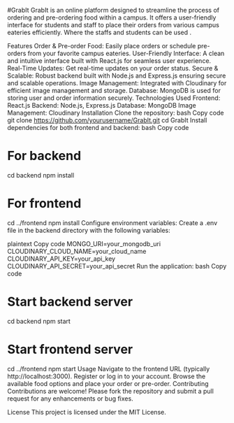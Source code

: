 #GrabIt
GrabIt is an online platform designed to streamline the process of ordering and pre-ordering food within a campus. It offers a user-friendly interface for students and staff to place their orders from various campus eateries efficiently. Where the staffs and students can be used .

Features
Order & Pre-order Food: Easily place orders or schedule pre-orders from your favorite campus eateries.
User-Friendly Interface: A clean and intuitive interface built with React.js for seamless user experience.
Real-Time Updates: Get real-time updates on your order status.
Secure & Scalable: Robust backend built with Node.js and Express.js ensuring secure and scalable operations.
Image Management: Integrated with Cloudinary for efficient image management and storage.
Database: MongoDB is used for storing user and order information securely.
Technologies Used
Frontend: React.js
Backend: Node.js, Express.js
Database: MongoDB
Image Management: Cloudinary
Installation
Clone the repository:
bash
Copy code
git clone https://github.com/yourusername/GrabIt.git
cd GrabIt
Install dependencies for both frontend and backend:
bash
Copy code
# For backend
cd backend
npm install

# For frontend
cd ../frontend
npm install
Configure environment variables:
Create a .env file in the backend directory with the following variables:

plaintext
Copy code
MONGO_URI=your_mongodb_uri
CLOUDINARY_CLOUD_NAME=your_cloud_name
CLOUDINARY_API_KEY=your_api_key
CLOUDINARY_API_SECRET=your_api_secret
Run the application:
bash
Copy code
# Start backend server
cd backend
npm start

# Start frontend server
cd ../frontend
npm start
Usage
Navigate to the frontend URL (typically http://localhost:3000).
Register or log in to your account.
Browse the available food options and place your order or pre-order.
Contributing
Contributions are welcome! Please fork the repository and submit a pull request for any enhancements or bug fixes.

License
This project is licensed under the MIT License.

